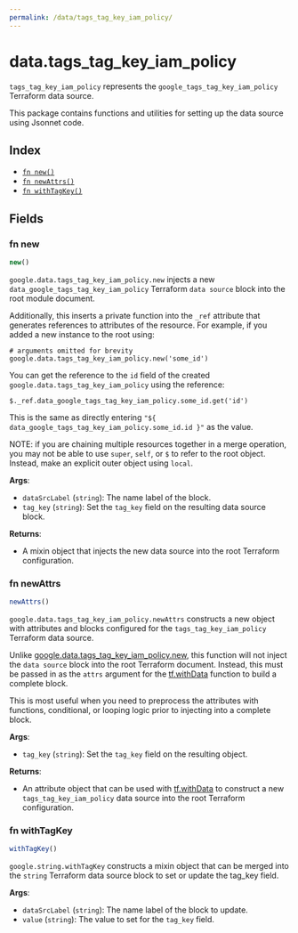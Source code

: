 ```yaml
---
permalink: /data/tags_tag_key_iam_policy/
---
```


# data.tags_tag_key_iam_policy

`tags_tag_key_iam_policy` represents the `google_tags_tag_key_iam_policy` Terraform data source.



This package contains functions and utilities for setting up the data source using Jsonnet code.


## Index

* [`fn new()`](#fn-new)
* [`fn newAttrs()`](#fn-newattrs)
* [`fn withTagKey()`](#fn-withtagkey)

## Fields

### fn new

```ts
new()
```


`google.data.tags_tag_key_iam_policy.new` injects a new `data_google_tags_tag_key_iam_policy` Terraform `data source`
block into the root module document.

Additionally, this inserts a private function into the `_ref` attribute that generates references to attributes of the
resource. For example, if you added a new instance to the root using:

    # arguments omitted for brevity
    google.data.tags_tag_key_iam_policy.new('some_id')

You can get the reference to the `id` field of the created `google.data.tags_tag_key_iam_policy` using the reference:

    $._ref.data_google_tags_tag_key_iam_policy.some_id.get('id')

This is the same as directly entering `"${ data_google_tags_tag_key_iam_policy.some_id.id }"` as the value.

NOTE: if you are chaining multiple resources together in a merge operation, you may not be able to use `super`, `self`,
or `$` to refer to the root object. Instead, make an explicit outer object using `local`.

**Args**:
  - `dataSrcLabel` (`string`): The name label of the block.
  - `tag_key` (`string`): Set the `tag_key` field on the resulting data source block.

**Returns**:
- A mixin object that injects the new data source into the root Terraform configuration.


### fn newAttrs

```ts
newAttrs()
```


`google.data.tags_tag_key_iam_policy.newAttrs` constructs a new object with attributes and blocks configured for the `tags_tag_key_iam_policy`
Terraform data source.

Unlike [google.data.tags_tag_key_iam_policy.new](#fn-new), this function will not inject the `data source`
block into the root Terraform document. Instead, this must be passed in as the `attrs` argument for the
[tf.withData](https://github.com/tf-libsonnet/core/tree/main/docs#fn-withdata) function to build a complete block.

This is most useful when you need to preprocess the attributes with functions, conditional, or looping logic prior to
injecting into a complete block.

**Args**:
  - `tag_key` (`string`): Set the `tag_key` field on the resulting object.

**Returns**:
  - An attribute object that can be used with [tf.withData](https://github.com/tf-libsonnet/core/tree/main/docs#fn-withdata) to construct a new `tags_tag_key_iam_policy` data source into the root Terraform configuration.


### fn withTagKey

```ts
withTagKey()
```

`google.string.withTagKey` constructs a mixin object that can be merged into the `string`
Terraform data source block to set or update the tag_key field.



**Args**:
  - `dataSrcLabel` (`string`): The name label of the block to update.
  - `value` (`string`): The value to set for the `tag_key` field.
